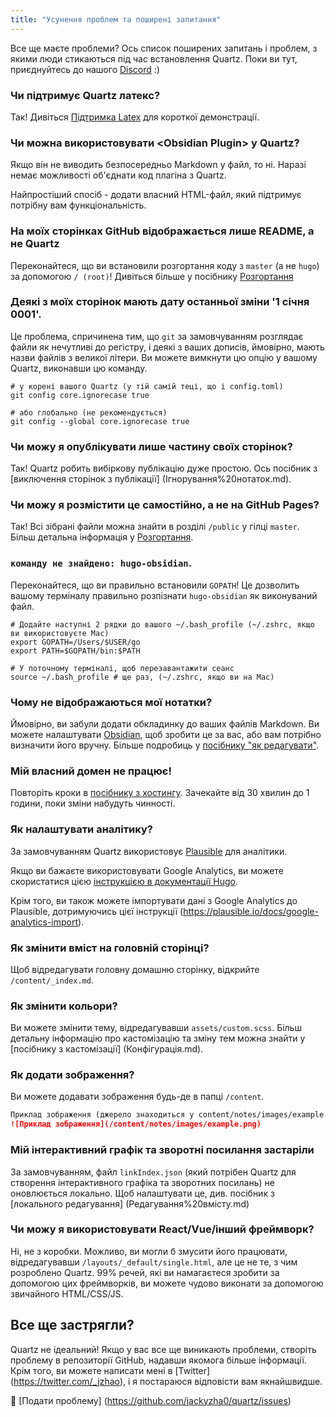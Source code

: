 ```yaml
---
title: "Усунення проблем та поширені запитання"
---
```


Все ще маєте проблеми? Ось список поширених запитань і проблем, з якими люди стикаються під час встановлення Quartz.
Поки ви тут, приєднуйтесь до нашого [Discord](https://discord.gg/cRFFHYye7t) :)

### Чи підтримує Quartz латекс?
Так! Дивіться [Підтримка Latex](%D0%9F%D1%96%D0%B4%D1%82%D1%80%D0%B8%D0%BC%D0%BA%D0%B0%20Latex.md) для короткої демонстрації.

### Чи можна використовувати \<Obsidian Plugin\> у Quartz?
Якщо він не виводить безпосередньо Markdown у файл, то ні. Наразі немає можливості об'єднати код плагіна з Quartz.

Найпростіший спосіб - додати власний HTML-файл, який підтримує потрібну вам функціональність.

### На моїх сторінках GitHub відображається лише README, а не Quartz
Переконайтеся, що ви встановили розгортання коду з `master` (а не `hugo`) за допомогою `/ (root)`! Дивіться більше у посібнику [Розгортання](%D0%A0%D0%BE%D0%B7%D0%B3%D0%BE%D1%80%D1%82%D0%B0%D0%BD%D0%BD%D1%8F.md)

### Деякі з моїх сторінок мають дату останньої зміни '1 січня 0001'.
Це проблема, спричинена тим, що `git` за замовчуванням розглядає файли як нечутливі до регістру, і деякі з ваших дописів, ймовірно, мають назви файлів з великої літери. Ви можете вимкнути цю опцію у вашому Quartz, виконавши цю команду.

```hell
# у корені вашого Quartz (у тій самій теці, що і config.toml)
git config core.ignorecase true

# або глобально (не рекомендується)
git config --global core.ignorecase true
```

### Чи можу я опублікувати лише частину своїх сторінок?
Так! Quartz робить вибіркову публікацію дуже простою. Ось посібник з [виключення сторінок з публікації] (Ігнорування%20нотаток.md).

### Чи можу я розмістити це самостійно, а не на GitHub Pages?
Так! Всі зібрані файли можна знайти в розділі `/public` у гілці `master`. Більш детальна інформація у [Розгортання](%D0%A0%D0%BE%D0%B7%D0%B3%D0%BE%D1%80%D1%82%D0%B0%D0%BD%D0%BD%D1%8F.md).

### `команду не знайдено: hugo-obsidian`.
Переконайтеся, що ви правильно встановили `GOPATH`! Це дозволить вашому терміналу правильно розпізнати `hugo-obsidian` як виконуваний файл.

```hell
# Додайте наступні 2 рядки до вашого ~/.bash_profile (~/.zshrc, якщо ви використовуєте Mac)
export GOPATH=/Users/$USER/go
export PATH=$GOPATH/bin:$PATH

# У поточному терміналі, щоб перезавантажити сеанс
source ~/.bash_profile # ще раз, (~/.zshrc, якщо ви на Mac)
```

### Чому не відображаються мої нотатки?
Ймовірно, ви забули додати обкладинку до ваших файлів Markdown. Ви можете налаштувати [Obsidian](%D0%86%D0%BD%D1%82%D0%B5%D0%B3%D1%80%D0%B0%D1%86%D1%96%D1%8F%20%D0%B7%20Obsidian.md), щоб зробити це за вас, або вам потрібно визначити його вручну. Більше подробиць у [посібнику "як редагувати"](Редагування%20вмісту.md).

### Мій власний домен не працює!
Повторіть кроки в [посібнику з хостингу](%D0%A0%D0%BE%D0%B7%D0%B3%D0%BE%D1%80%D1%82%D0%B0%D0%BD%D0%BD%D1%8F.md). Зачекайте від 30 хвилин до 1 години, поки зміни набудуть чинності.

### Як налаштувати аналітику?
За замовчуванням Quartz використовує [Plausible](https://plausible.io/) для аналітики.

Якщо ви бажаєте використовувати Google Analytics, ви можете скористатися цією [інструкцією в документації Hugo](https://gohugo.io/templates/internal/#google-analytics).

Крім того, ви також можете імпортувати дані з Google Analytics до Plausible, дотримуючись цієї інструкції (https://plausible.io/docs/google-analytics-import).


### Як змінити вміст на головній сторінці?
Щоб відредагувати головну домашню сторінку, відкрийте `/content/_index.md`.

### Як змінити кольори?
Ви можете змінити тему, відредагувавши `assets/custom.scss`. Більш детальну інформацію про кастомізацію та зміну тем можна знайти у [посібнику з кастомізації] (Конфігурація.md).

### Як додати зображення?
Ви можете додавати зображення будь-де в папці `/content`.

```markdown
Приклад зображення (джерело знаходиться у content/notes/images/example.png)
![Приклад зображення](/content/notes/images/example.png)
```

### Мій інтерактивний графік та зворотні посилання застаріли
За замовчуванням, файл `linkIndex.json` (який потрібен Quartz для створення інтерактивного графіка та зворотних посилань) не оновлюється локально. Щоб налаштувати це, див. посібник з [локального редагування] (Редагування%20вмісту.md)

### Чи можу я використовувати React/Vue/інший фреймворк?
Ні, не з коробки. Можливо, ви могли б змусити його працювати, відредагувавши `/layouts/_default/single.html`, але це не те, з чим розроблено Quartz. 99% речей, які ви намагаєтеся зробити за допомогою цих фреймворків, ви можете чудово виконати за допомогою звичайного HTML/CSS/JS.

## Все ще застрягли?
Quartz не ідеальний! Якщо у вас все ще виникають проблеми, створіть проблему в репозиторії GitHub, надавши якомога більше інформації. Крім того, ви можете написати мені в [Twitter] (https://twitter.com/_jzhao), і я постараюся відповісти вам якнайшвидше.

🐛 [Подати проблему] (https://github.com/jackyzha0/quartz/issues)